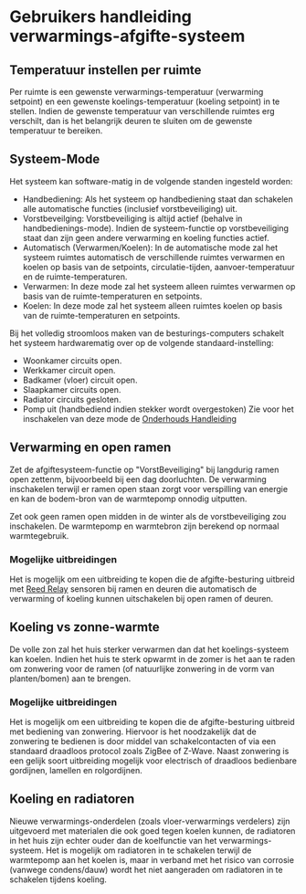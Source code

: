 # Gebruikers handleiding verwarmings-afgifte-systeem

## Temperatuur instellen per ruimte
Per ruimte is een gewenste verwarmings-temperatuur (verwarming setpoint) en een gewenste koelings-temperatuur (koeling setpoint) in te stellen.
Indien de gewenste temperatuur van verschillende ruimtes erg verschilt, dan is het belangrijk deuren te sluiten om de gewenste temperatuur te bereiken.



## Systeem-Mode
Het systeem kan software-matig in de volgende standen ingesteld worden:
- Handbediening: Als het systeem op handbediening staat dan schakelen alle automatische functies (inclusief vorstbeveiliging) uit.
- Vorstbeveilging: Vorstbeveiliging is altijd actief (behalve in handbedienings-mode). Indien de systeem-functie op vorstbeveiliging staat dan zijn geen andere verwarming en koeling functies actief.
- Automatisch (Verwarmen/Koelen): In de automatische mode zal het systeem ruimtes automatisch de verschillende ruimtes verwarmen en koelen op basis van de setpoints, circulatie-tijden, aanvoer-temperatuur en de ruimte-temperaturen.
- Verwarmen: In deze mode zal het systeem alleen ruimtes verwarmen op basis van de ruimte-temperaturen en setpoints.
- Koelen: In deze mode zal het systeem alleen ruimtes koelen op basis van de ruimte-temperaturen en setpoints.

Bij het volledig stroomloos maken van de besturings-computers schakelt het systeem hardwarematig over op de volgende standaard-instelling:
- Woonkamer circuits open.
- Werkkamer circuit open.
- Badkamer (vloer) circuit open.
- Slaapkamer circuits open.
- Radiator circuits gesloten.
- Pomp uit (handbediend indien stekker wordt overgestoken)
Zie voor het inschakelen van deze mode de [Onderhouds Handleiding](../service_manual)



## Verwarming en open ramen
Zet de afgiftesysteem-functie op "VorstBeveiliging" bij langdurig ramen open zettenm, bijvoorbeeld bij een dag doorluchten.
De verwarming inschakelen terwijl er ramen open staan zorgt voor verspilling van energie en kan de bodem-bron van de warmtepomp onnodig uitputten.

Zet ook geen ramen open midden in de winter als de vorstbeveiliging zou inschakelen.
De warmtepomp en warmtebron zijn berekend op normaal warmtegebruik.

### Mogelijke uitbreidingen
Het is mogelijk om een uitbreiding te kopen die de afgifte-besturing uitbreid met [Reed Relay](https://en.wikipedia.org/wiki/Reed_relay) sensoren bij ramen en deuren die automatisch de verwarming of koeling kunnen uitschakelen bij open ramen of deuren.


## Koeling vs zonne-warmte
De volle zon zal het huis sterker verwarmen dan dat het koelings-systeem kan koelen. Indien het huis te sterk opwarmt in de zomer is het aan te raden om zonwering voor de ramen (of natuurlijke zonwering in de vorm van planten/bomen) aan te brengen.

### Mogelijke uitbreidingen
Het is mogelijk om een uitbreiding te kopen die de afgifte-besturing uitbreid met bediening van zonwering. Hiervoor is het noodzakelijk dat de zonwering te bedienen is door middel van schakelcontacten of via een standaard draadloos protocol zoals ZigBee of Z-Wave.
Naast zonwering is een gelijk soort uitbreiding mogelijk voor electrisch of draadloos bedienbare gordijnen, lamellen en rolgordijnen.


## Koeling en radiatoren

Nieuwe verwarmings-onderdelen (zoals vloer-verwarmings verdelers) zijn uitgevoerd met materialen die ook goed tegen koelen kunnen, de radiatoren in het huis zijn echter ouder dan de koelfunctie van het verwarmings-systeem.
Het is mogelijk om radiatoren in te schakelen terwijl de warmtepomp aan het koelen is, maar in verband met het risico van corrosie (vanwege condens/dauw) wordt het niet aangeraden om radiatoren in te schakelen tijdens koeling.

